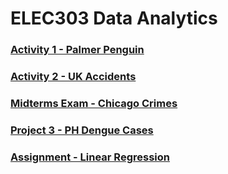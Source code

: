 # ELEC303 Data Analytics 

### [Activity 1 - Palmer Penguin](https://github.com/Gerald0225/ELEC03_ACTIVITIES/blob/main/ELEC03-3C/PRIO/activity1.ipynb) 
### [Activity 2 - UK Accidents](https://github.com/Gerald0225/ELEC03_ACTIVITIES/blob/main/ELEC03-3C/PRIO/activity2.ipynb) 
### [Midterms Exam - Chicago Crimes](https://github.com/Gerald0225/ELEC03_ACTIVITIES/blob/main/ELEC03-3C/PRIO/midterms_exam.ipynb) 
### [Project 3 - PH Dengue Cases]() 
### [Assignment - Linear Regression](https://github.com/Gerald0225/ELEC03_ACTIVITIES/blob/main/ELEC03-3C/PRIO/Prio_Gerald_SalaryPrediction.ipynb) 



